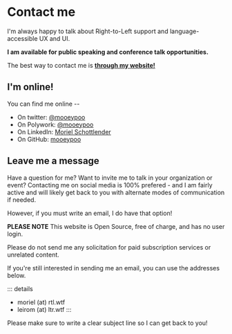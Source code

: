 # Contact me

I'm always happy to talk about Right-to-Left support and language-accessible UX and UI.

**I am available for public speaking and conference talk opportunities.**

The best way to contact me is [**through my website!**](https://moriel.tech)

## I'm online!

You can find me online --

* On twitter: [@mooeypoo](https://twitter.com/mooeypoo)
* On Polywork: [@mooeypoo](https://www.polywork.com/mooeypoo)
* On LinkedIn: [Moriel Schottlender](https://www.linkedin.com/in/moriel/)
* On GitHub: [mooeypoo](https://github.com/mooeypoo)

## Leave me a message

Have a question for me? Want to invite me to talk in your organization or event? Contacting me on social media is 100% prefered - and I am fairly active and will likely get back to you with alternate modes of communication if needed.

However, if you must write an email, I do have that option!

<v-alert type="warning" border="left" outlined>

**PLEASE NOTE** This website is Open Source, free of charge, and has no user login.

Please do not send me any solicitation for paid subscription services or unrelated content.

</v-alert>

If you're still interested in sending me an email, you can use the addresses below.

::: details
* moriel (at) rtl.wtf
* leirom (at) ltr.wtf
:::

Please make sure to write a clear subject line so I can get back to you!

